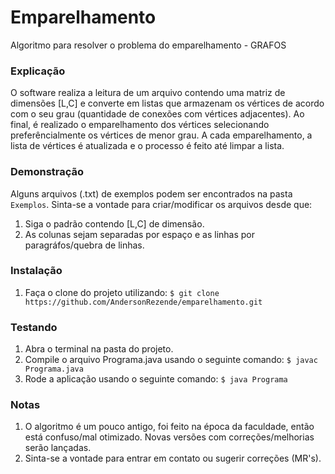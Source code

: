 # Emparelhamento
Algoritmo para resolver o problema do emparelhamento - GRAFOS

### Explicação
O software realiza a leitura de um arquivo contendo uma matriz de dimensões [L,C] e converte em listas que armazenam os vértices de acordo com o seu grau (quantidade de conexões com vértices adjacentes). Ao final, é realizado o emparelhamento dos vértices selecionando preferêncialmente os vértices de menor grau. A cada emparelhamento, a lista de vértices é atualizada e o processo é feito até limpar a lista.

### Demonstração
Alguns arquivos (.txt) de exemplos podem ser encontrados na pasta `Exemplos`. 
Sinta-se a vontade para criar/modificar os arquivos desde que: 
1. Siga o padrão contendo [L,C] de dimensão.
2. As colunas sejam separadas por espaço e as linhas por paragráfos/quebra de linhas.

### Instalação

1. Faça o clone do projeto utilizando: `$ git clone https://github.com/AndersonRezende/emparelhamento.git`

### Testando
1. Abra o terminal na pasta do projeto.
2. Compile o arquivo Programa.java usando o seguinte comando: `$ javac Programa.java`
3. Rode a aplicação usando o seguinte comando: `$ java Programa`

### Notas
1. O algoritmo é um pouco antigo, foi feito na época da faculdade, então está confuso/mal otimizado. Novas versões com correções/melhorias serão lançadas.
2. Sinta-se a vontade para entrar em contato ou sugerir correções (MR's).
